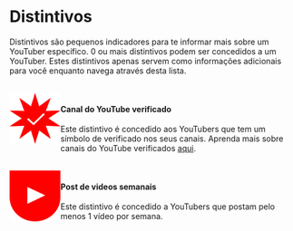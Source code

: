 # Distintivos

Distintivos são pequenos indicadores para te informar mais sobre um YouTuber específico. 0 ou mais distintivos podem ser
concedidos a um YouTuber. Estes distintivos apenas servem como informações adicionais para você enquanto navega através
desta lista.

<br/>

<img align="left" width="90px" height="90px" alt="Distintivo para canais do YouTube verificados" src="badge-verificado.svg" title="Este é um canal do YouTube verificado"/>

#### Canal do YouTube verificado

Este distintivo é concedido aos YouTubers que tem um símbolo de verificado nos seus canais. Aprenda mais sobre canais do
YouTube verificados [aqui](https://support.google.com/youtube/answer/3046484?hl=pt).

<br/>

<img align="left" width="90px" height="90px" alt="Distintivo para YouTubers que postam vídeos semanais" src="badge-semanal.svg" title="Posta vídeos semanais"/>

#### Post de videos semanais

Este distintivo é concedido a YouTubers que postam pelo menos 1 vídeo por semana.

<br/>